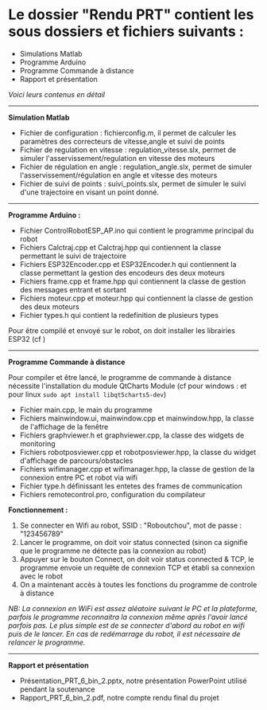 # Le dossier "Rendu PRT" contient les sous dossiers et fichiers suivants :

* Simulations Matlab
* Programme Arduino
* Programme Commande à distance
* Rapport et présentation

*Voici leurs contenus en détail*

----

**Simulation Matlab**

* Fichier de configuration : fichierconfig.m, il permet de calculer les paramètres des correcteurs de vitesse,angle et suivi de points
* Fichier de regulation en vitesse : regulation_vitesse.slx, permet de simuler l'asservissement/regulation en vitesse des moteurs
* Fichier de régulation en angle : regulation_angle.slx, permet de simuler l'asservissement/régulation en angle et vitesse des moteurs
* Fichier de suivi de points : suivi_points.slx, permet de simuler le suivi d'une trajectoire en visant un point donné.

----

**Programme Arduino :**

* Fichier ControlRobotESP_AP.ino qui contient le programme principal du robot
* Fichiers Calctraj.cpp et Calctraj.hpp qui contiennent la classe permettant le suivi de trajectoire
* Fichiers ESP32Encoder.cpp et ESP32Encoder.h qui contiennent la classe permettant la gestion des encodeurs des deux moteurs
* Fichiers frame.cpp et frame.hpp qui contiennent la classe de gestion des messages entrant et sortant
* Fichiers moteur.cpp et moteur.hpp qui contiennent la classe de gestion des deux moteurs 
* Fichier types.h qui contient la redefinition de plusieurs types
	
Pour être compilé et envoyé sur le robot, on doit installer les librairies ESP32 (cf [](https://randomnerdtutorials.com/installing-the-esp32-board-in-arduino-ide-windows-instructions/))

----

**Programme Commande à distance**

Pour compiler et être lancé, le programme de commande à distance nécessite l'installation du module QtCharts Module (cf pour windows : [](https://stackoverflow.com/questions/42867557/how-to-install-qtcharts-on-windows) et pour linux ```sudo apt install libqt5charts5-dev```)

* Fichier main.cpp, le main du programme
* Fichiers mainwindow.ui, mainwindow.cpp et mainwindow.hpp, la classe de l'affichage de la fenêtre
* Fichiers graphviewer.h et graphviewer.cpp, la classe des widgets de monitoring 
* Fichiers robotposviewer.cpp et robotposviewer.hpp, la classe du widget d'affichage de parcours/obstacles
* Fichiers wifimanager.cpp et wifimanager.hpp, la classe de gestion de la connexion entre PC et robot via wifi
* Fichier type.h définissant les entetes des frames de communication
* Fichiers remotecontrol.pro, configuration du compilateur


**Fonctionnement :**
1. Se connecter en Wifi au robot, SSID : "Roboutchou", mot de passe : "123456789"
1. Lancer le programme, on doit voir status connected (sinon ca signifie que le programme ne détecte pas la connexion au robot)
1. Appuyer sur le bouton Connect, on doit voir status connected & TCP, le programme envoie un requête de connexion TCP et établi sa connexion avec le robot
1. On a maintenant accès à toutes les fonctions du programme de controle à distance


*NB: La connexion en WiFi est assez aléatoire suivant le PC et la plateforme, parfois le programme reconnaitra la connexion même après l'avoir lancé parfois pas. Le plus simple est de se connecter d'abord au robot en wifi puis de le lancer. En cas de redémarrage du robot, il est nécessaire de relancer le programme.*

----

**Rapport et présentation** 

* Présentation_PRT_6_bin_2.pptx, notre présentation PowerPoint utilisé pendant la soutenance
* Rapport_PRT_6_bin_2.pdf, notre compte rendu final du projet
